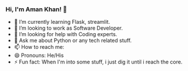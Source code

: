 ### Hi, I'm Aman Khan! 👋

- 🌱 I’m currently learning Flask, streamlit.
- 👯 I’m looking to work as Software Developer.
- 🤔 I’m looking for help with Coding experts.
- 💬 Ask me about Python or any tech related stuff.
- 📫 How to reach me: 
- 😄 Pronouns: He/His
- ⚡ Fun fact: When I'm into some stuff, i just dig it until i reach the core.
